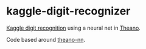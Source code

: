 # kaggle-digit-recognizer

[Kaggle digit recognition](https://www.kaggle.com/c/digit-recognizer) using a neural net in [Theano](https://github.com/Theano/Theano).

Code based around [theano-nn](https://github.com/cgyulay/theano-nn).